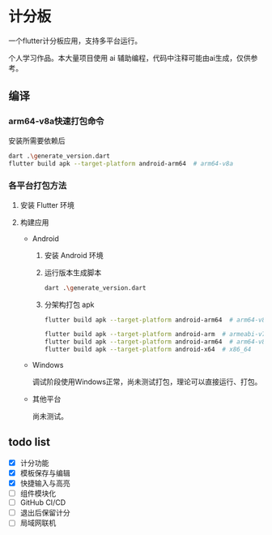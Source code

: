 # 计分板

一个flutter计分板应用，支持多平台运行。

个人学习作品。本大量项目使用 ai 辅助编程，代码中注释可能由ai生成，仅供参考。

## 编译

### arm64-v8a快速打包命令

安装所需要依赖后

  ```bash
  dart .\generate_version.dart
  flutter build apk --target-platform android-arm64  # arm64-v8a
  ```

### 各平台打包方法

1. 安装 Flutter 环境

2. 构建应用

    - Android

        1. 安装 Android 环境

        2. 运行版本生成脚本

           ```bash
           dart .\generate_version.dart
           ```
           
        3. 分架构打包 apk
           ```bash
           flutter build apk --target-platform android-arm64  # arm64-v8a
           ```

           ```bash
           flutter build apk --target-platform android-arm  # armeabi-v7a
           flutter build apk --target-platform android-arm64  # arm64-v8a
           flutter build apk --target-platform android-x64  # x86_64
           ```

    - Windows

        调试阶段使用Windows正常，尚未测试打包，理论可以直接运行、打包。

   -  其他平台

        尚未测试。


## todo list

- [x] 计分功能
- [x] 模板保存与编辑
- [x] 快捷输入与高亮
- [ ] 组件模块化
- [ ] GitHub CI/CD
- [ ] 退出后保留计分
- [ ] 局域网联机
